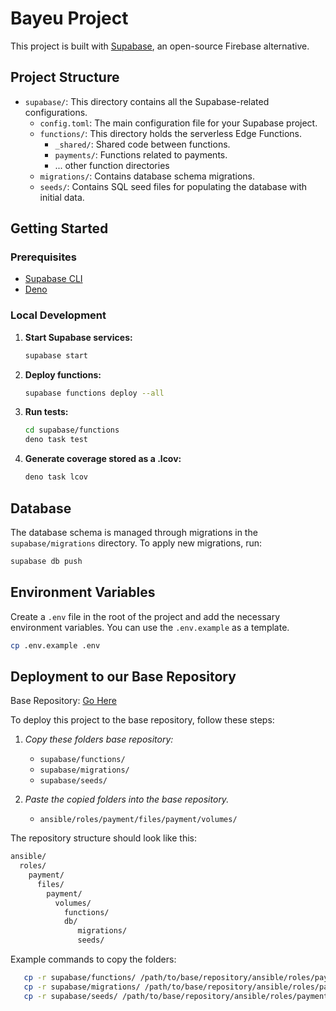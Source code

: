 # Bayeu Project

This project is built with [Supabase](https://supabase.io/), an open-source Firebase alternative.

## Project Structure

- `supabase/`: This directory contains all the Supabase-related configurations.
  - `config.toml`: The main configuration file for your Supabase project.
  - `functions/`: This directory holds the serverless Edge Functions.
    - `_shared/`: Shared code between functions.
    - `payments/`: Functions related to payments.
    - ... other function directories
  - `migrations/`: Contains database schema migrations.
  - `seeds/`: Contains SQL seed files for populating the database with initial data.

## Getting Started

### Prerequisites

- [Supabase CLI](https://supabase.com/docs/guides/cli)
- [Deno](https://deno.land/)

### Local Development

1. **Start Supabase services:**

   ```bash
   supabase start
   ```

2. **Deploy functions:**

   ```bash
   supabase functions deploy --all
   ```

3. **Run tests:**

   ```bash
   cd supabase/functions
   deno task test
   ```

4. **Generate coverage stored as a .lcov:**

   ```bash
   deno task lcov
   ```

## Database

The database schema is managed through migrations in the `supabase/migrations` directory. To apply new migrations, run:

```bash
supabase db push
```

## Environment Variables

Create a `.env` file in the root of the project and add the necessary environment variables. You can use the `.env.example` as a template.

```bash
cp .env.example .env
```

## Deployment to our Base Repository

Base Repository: [Go Here]("https://github.com/peltops/base")

To deploy this project to the base repository, follow these steps:

1. *Copy these folders base repository:*
   - `supabase/functions/`
   - `supabase/migrations/`
   - `supabase/seeds/`

2. *Paste the copied folders into the base repository.*
   - `ansible/roles/payment/files/payment/volumes/`
  
  The repository structure should look like this:

   ``` bash
   ansible/
     roles/
       payment/
         files/
           payment/
             volumes/
               functions/
               db/
                  migrations/
                  seeds/
   ```

Example commands to copy the folders:

   ```bash
      cp -r supabase/functions/ /path/to/base/repository/ansible/roles/payment/files/payment/volumes/functions/
      cp -r supabase/migrations/ /path/to/base/repository/ansible/roles/payment/files/payment/volumes/db/migrations/
      cp -r supabase/seeds/ /path/to/base/repository/ansible/roles/payment/files/payment/volumes/db/seeds/
   ```
